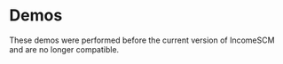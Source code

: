 # Demos

These demos were performed before the current version of IncomeSCM and are no longer compatible. 
